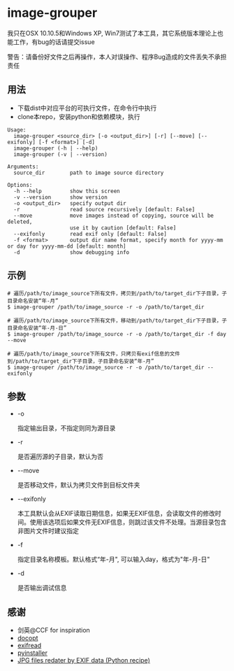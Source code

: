 # image-grouper
我只在OSX 10.10.5和Windows XP, Win7测试了本工具，其它系统版本理论上也能工作，有bug的话请提交issue

警告：请备份好文件之后再操作，本人对误操作、程序Bug造成的文件丢失不承担责任
## 用法
* 下载dist中对应平台的可执行文件，在命令行中执行
* clone本repo，安装python和依赖模块，执行

```
Usage:
  image-grouper <source_dir> [-o <output_dir>] [-r] [--move] [--exifonly] [-f <format>] [-d]
  image-grouper (-h | --help)
  image-grouper (-v | --version)

Arguments:
  source_dir        path to image source directory

Options:
  -h --help         show this screen
  -v --version      show version
  -o <output_dir>   specify output dir
  -r                read source recursively [default: False]
  --move            move images instead of copying, source will be deleted,
                    use it by caution [default: False]
  --exifonly        read exif only [default: False]
  -f <format>       output dir name format, specify month for yyyy-mm or day for yyyy-mm-dd [default: month]
  -d                show debugging info
  ```

## 示例
```
# 遍历/path/to/image_source下所有文件，拷贝到/path/to/target_dir下子目录，子目录命名安装“年-月”
$ image-grouper /path/to/image_source -r -o /path/to/target_dir

# 遍历/path/to/image_source下所有文件，移动到/path/to/target_dir下子目录，子目录命名安装“年-月-日”
$ image-grouper /path/to/image_source -r -o /path/to/target_dir -f day --move

# 遍历/path/to/image_source下所有文件，只拷贝有exif信息的文件到/path/to/target_dir下子目录，子目录命名安装“年-月”
$ image-grouper /path/to/image_source -r -o /path/to/target_dir --exifonly
```

## 参数
* -o

  指定输出目录，不指定则同为源目录
* -r

  是否遍历源的子目录，默认为否
* --move

  是否移动文件，默认为拷贝文件到目标文件夹
* --exifonly

  本工具默认会从EXIF读取日期信息，如果无EXIF信息，会读取文件的修改时间。使用该选项后如果文件无EXIF信息，则跳过该文件不处理。当源目录包含非图片文件时建议指定
* -f

  指定目录名称模板。默认格式“年-月", 可以输入day，格式为"年-月-日"
* -d

  是否输出调试信息

## 感谢
* 剑英@CCF for inspiration
* [docopt](https://github.com/docopt/docopt)
* [exifread](https://pypi.python.org/pypi/ExifRead)
* [pyinstaller](http://pythonhosted.org/PyInstaller/)
* [JPG files redater by EXIF data (Python recipe)](http://code.activestate.com/recipes/550811-jpg-files-redater-by-exif-data/)
